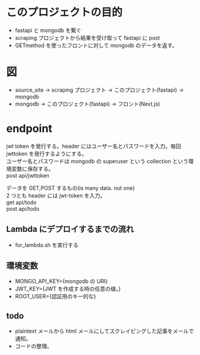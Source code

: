 # このプロジェクトの目的

- fastapi と mongodb を繋ぐ
- scraping プロジェクトから結果を受け取って fastapi に post
- GETmethod を使ったフロントに対して mongodb のデータを返す。

# 図

- source_site -> scraping プロジェクト -> このプロジェクト(fastapi) -> mongodb
- mongodb -> このプロジェクト(fastapi) -> フロント(Next.js)

# endpoint

jwt token を発行する。header にはユーザー名とパスワードを入力。毎回 jwttoken を発行するようにする。 \
ユーザー名とパスワードは mongodb の superuser という collection という環境変数に保存する。 \
post api/jwttoken

データを GET,POST するもの(is many data. not one) \
2 つとも header には jwt-token を入力。 \
get api/todo \
post api/todo

## Lambda にデプロイするまでの流れ

- for_lambda.sh を実行する

## 環境変数

- MONGO_API_KEY={mongodb の URI}
- JWT_KEY={JWT を作成する時の任意の値。}
- ROOT_USER={認証用のキー的な}

## todo

- plaintext メールから html メールにしてスクレイピングした記事をメールで通知。
- コードの整理。
